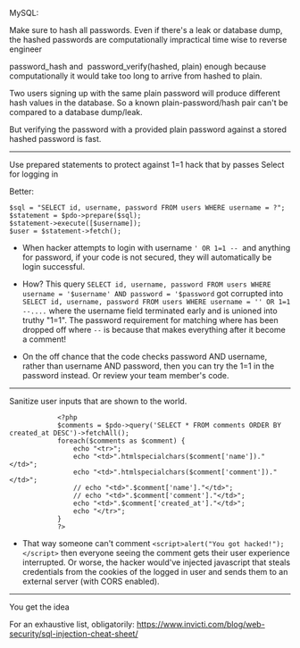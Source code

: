 MySQL:

Make sure to hash all passwords. Even if there's a leak or database dump, the hashed passwords are computationally impractical time wise to reverse engineer

password_hash and  password_verify(hashed, plain) enough because computationally it would take too long to arrive from hashed to plain. 

Two users signing up with the same plain password will produce different hash values in the database. So a known plain-password/hash pair can't be compared to a database dump/leak.

But verifying the password with a provided plain password against a stored hashed password is fast.

---

Use prepared statements to protect against 1=1 hack that by passes Select for logging in

Better:
```
$sql = "SELECT id, username, password FROM users WHERE username = ?";  
$statement = $pdo->prepare($sql);  
$statement->execute([$username]);  
$user = $statement->fetch();
```

- When hacker attempts to login with username `' OR 1=1 --`  and anything for password, if your code is not secured, they will automatically be login successful.

- How? This query `SELECT id, username, password FROM users WHERE username = '$username' AND password = '$password` got corrupted into `SELECT id, username, password FROM users WHERE username = '' OR 1=1 --....` where the username field terminated early and is unioned into truthy "1=1". The password requirement for matching where has been dropped off where `--` is because that makes everything after it become a comment!

- On the off chance that the code checks password AND username, rather than username AND password, then you can try the 1=1 in the password instead. Or review your team member's code.

---

Sanitize user inputs that are shown to the world.
```
            <?php
            $comments = $pdo->query('SELECT * FROM comments ORDER BY created_at DESC')->fetchAll();
            foreach($comments as $comment) {
                echo "<tr>";
                echo "<td>".htmlspecialchars($comment['name'])."</td>";
                echo "<td>".htmlspecialchars($comment['comment'])."</td>";
                // echo "<td>".$comment['name']."</td>";
                // echo "<td>".$comment['comment']."</td>";
                echo "<td>".$comment['created_at']."</td>";
                echo "</tr>";
            }
            ?>
```


- That way someone can't comment `<script>alert("You got hacked!");</script>` then everyone seeing the comment gets their user experience interrupted. Or worse, the hacker would've injected javascript that steals credentials from the cookies of the logged in user and sends them to an external server (with CORS enabled).

---

You get the idea

For an exhaustive list, obligatorily:
https://www.invicti.com/blog/web-security/sql-injection-cheat-sheet/
